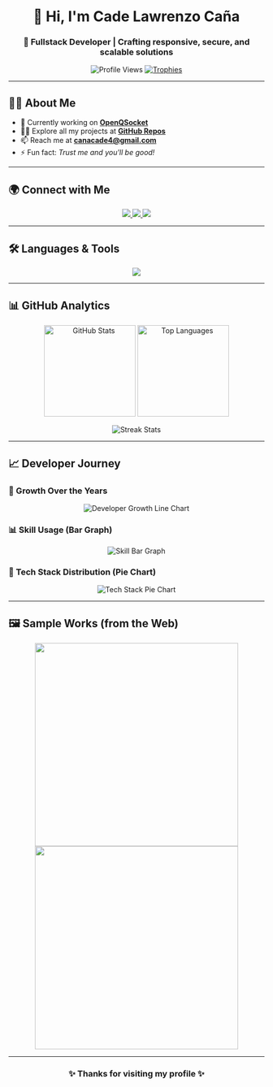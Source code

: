 <!-- Profile Header -->
<h1 align="center">👋 Hi, I'm Cade Lawrenzo Caña</h1>
<h3 align="center">
  🚀 Fullstack Developer | Crafting responsive, secure, and scalable solutions
</h3>

<p align="center">
  <img src="https://komarev.com/ghpvc/?username=amoyba&label=Profile%20views&color=0e75b6&style=flat" alt="Profile Views" />
  <a href="https://github.com/ryo-ma/github-profile-trophy">
    <img src="https://github-profile-trophy.vercel.app/?username=amoyba&theme=flat&margin-w=10&margin-h=10" alt="Trophies" />
  </a>
</p>

---

## 🧑‍💻 About Me  

- 🔭 Currently working on **[OpenQSocket](https://github.com/amoyba/SQUE)**  
- 👨‍💻 Explore all my projects at **[GitHub Repos](https://github.com/amoyba)**  
- 📫 Reach me at **canacade4@gmail.com**  
- ⚡ Fun fact: *Trust me and you'll be good!*  

---

## 🌍 Connect with Me  

<p align="center">
  <a href="https://fb.com/beronica.palavra" target="_blank">
    <img src="https://img.shields.io/badge/Facebook-%231877F2.svg?&style=for-the-badge&logo=facebook&logoColor=white" />
  </a>
  <a href="mailto:canacade4@gmail.com" target="_blank">
    <img src="https://img.shields.io/badge/Email-D14836.svg?&style=for-the-badge&logo=gmail&logoColor=white" />
  </a>
  <a href="https://github.com/amoyba" target="_blank">
    <img src="https://img.shields.io/badge/GitHub-100000.svg?&style=for-the-badge&logo=github&logoColor=white" />
  </a>
</p>

---

## 🛠️ Languages & Tools  

<p align="center">
  <img src="https://skillicons.dev/icons?i=js,ts,react,nodejs,express,php,laravel,java,kotlin,cs,cpp,python,sqlite,mysql,postgresql,docker,linux,git,figma,ps,ai,blender" />
</p>

---

## 📊 GitHub Analytics  

<p align="center">
  <img src="https://github-readme-stats.vercel.app/api?username=amoyba&show_icons=true&theme=tokyonight" alt="GitHub Stats" height="180" />
  <img src="https://github-readme-stats.vercel.app/api/top-langs?username=amoyba&show_icons=true&locale=en&layout=compact&theme=tokyonight" alt="Top Languages" height="180"/>
</p>

<p align="center">
  <img src="https://github-readme-streak-stats.herokuapp.com/?user=amoyba&theme=tokyonight" alt="Streak Stats" />
</p>

---

## 📈 Developer Journey  

### 🚀 Growth Over the Years  
<p align="center">
  <img src="https://quickchart.io/chart?c={type:'line',data:{labels:['2019','2020','2021','2022','2023','2024'],datasets:[{label:'Projects',data:[3,6,10,15,22,28],fill:false,borderColor:'rgb(75,192,192)',tension:0.3}]}}" alt="Developer Growth Line Chart" />
</p>

### 📊 Skill Usage (Bar Graph)  
<p align="center">
  <img src="https://quickchart.io/chart?c={type:'bar',data:{labels:['JavaScript','PHP','C#','Java','Python','C++'],datasets:[{label:'Experience (Years)',data:[4,3,3,2,2,1],backgroundColor:'rgba(54,162,235,0.6)'}]}}" alt="Skill Bar Graph" />
</p>

### 🥧 Tech Stack Distribution (Pie Chart)  
<p align="center">
  <img src="https://quickchart.io/chart?c={type:'pie',data:{labels:['Frontend','Backend','Database','DevOps','Design'],datasets:[{data:[35,30,20,10,5],backgroundColor:['#36A2EB','#FF6384','#FFCE56','#4BC0C0','#9966FF']}]} }" alt="Tech Stack Pie Chart" />
</p>

---

## 🖼️ Sample Works (from the Web)

<p align="center">
  <img src="https://source.unsplash.com/800x400/?coding,technology" width="400" />
  <img src="https://source.unsplash.com/800x400/?web,developer" width="400" />
</p>

---

<h3 align="center">✨ Thanks for visiting my profile ✨</h3>
